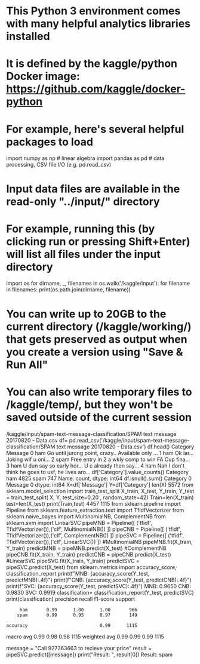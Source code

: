 # This Python 3 environment comes with many helpful analytics libraries installed
# It is defined by the kaggle/python Docker image: https://github.com/kaggle/docker-python
# For example, here's several helpful packages to load

import numpy as np # linear algebra
import pandas as pd # data processing, CSV file I/O (e.g. pd.read_csv)

# Input data files are available in the read-only "../input/" directory
# For example, running this (by clicking run or pressing Shift+Enter) will list all files under the input directory

import os
for dirname, _, filenames in os.walk('/kaggle/input'):
    for filename in filenames:
        print(os.path.join(dirname, filename))

# You can write up to 20GB to the current directory (/kaggle/working/) that gets preserved as output when you create a version using "Save & Run All" 
# You can also write temporary files to /kaggle/temp/, but they won't be saved outside of the current session
/kaggle/input/spam-text-message-classification/SPAM text message 20170820 - Data.csv
df= pd.read_csv('/kaggle/input/spam-text-message-classification/SPAM text message 20170820 - Data.csv')
df.head()
Category	Message
0	ham	Go until jurong point, crazy.. Available only ...
1	ham	Ok lar... Joking wif u oni...
2	spam	Free entry in 2 a wkly comp to win FA Cup fina...
3	ham	U dun say so early hor... U c already then say...
4	ham	Nah I don't think he goes to usf, he lives aro...
df['Category'].value_counts()
Category
ham     4825
spam     747
Name: count, dtype: int64
df.isnull().sum()
Category    0
Message     0
dtype: int64
X=df['Message']
Y=df['Category']
len(X)
5572
from sklearn.model_selection import train_test_split
X_train, X_test, Y_train, Y_test = train_test_split( X, Y,  test_size=0.20 , random_state=42)
Train=len(X_train)
test=len(X_test)
print(Train,test)
4457 1115
from sklearn.pipeline import Pipeline
from sklearn.feature_extraction.text import TfidfVectorizer
from sklearn.naive_bayes import MultinomialNB, ComplementNB
from sklearn.svm import LinearSVC
pipeMNB = Pipeline([
('tfidf', TfidfVectorizer()),('clf', MultinomialNB())
])
pipeCNB = Pipeline([
('tfidf', TfidfVectorizer()),('clf', ComplementNB())
])
pipeSVC = Pipeline([
('tfidf', TfidfVectorizer()),('clf', LinearSVC())
])
#MultinomialNB
pipeMNB.fit(X_train, Y_train)
predictMNB = pipeMNB.predict(X_test)
#ComplementNB
pipeCNB.fit(X_train, Y_train)
predictCNB = pipeCNB.predict(X_test)
#LinearSVC
pipeSVC.fit(X_train, Y_train)
predictSVC = pipeSVC.predict(X_test)
from sklearn.metrics import accuracy_score, classification_report
print(f"MNB: {accuracy_score(Y_test, predictMNB):.4f}")
print(f"CNB: {accuracy_score(Y_test, predictCNB):.4f}")
print(f"SVC: {accuracy_score(Y_test, predictSVC):.4f}")
MNB: 0.9650
CNB: 0.9830
SVC: 0.9919
classification= classification_report(Y_test, predictSVC)
print(classification)
              precision    recall  f1-score   support

         ham       0.99      1.00      1.00       966
        spam       0.99      0.95      0.97       149

    accuracy                           0.99      1115
   macro avg       0.99      0.98      0.98      1115
weighted avg       0.99      0.99      0.99      1115

message = "Call 927363663 to recieve your price"
result = pipeSVC.predict([message])
print("Result: ", result[0])
Result:  spam
